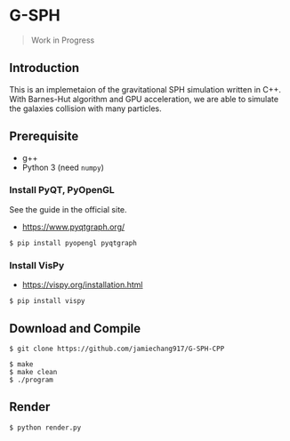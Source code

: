 # G-SPH

> Work in Progress

## Introduction
This is an implemetaion of the gravitational SPH simulation written in C++. With Barnes-Hut algorithm and GPU acceleration, we are able to simulate the galaxies collision with many particles.

## Prerequisite

* g++
* Python 3 (need `numpy`)

### Install PyQT, PyOpenGL

See the guide in the official site.
* https://www.pyqtgraph.org/

```shell
$ pip install pyopengl pyqtgraph
```

### Install VisPy

* https://vispy.org/installation.html
```shell
$ pip install vispy
```
## Download and Compile
```shell
$ git clone https://github.com/jamiechang917/G-SPH-CPP
```
```shell
$ make
$ make clean
$ ./program
```
## Render
```
$ python render.py
```